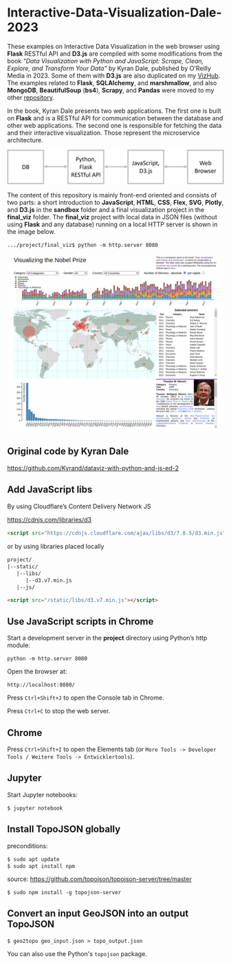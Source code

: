 # Interactive-Data-Visualization-Dale-2023

These examples on Interactive Data Visualization in the web browser using **Flask** RESTful API and **D3.js** are compiled with some modifications from the book *"Data Visualization with Python and JavaScript: Scrape, Clean, Explore, and Transform Your Data"* by Kyran Dale, published by O'Reilly Media in 2023. Some of them with **D3.js** are also duplicated on my [VizHub](https://vizhub.com/ax-va). The examples related to **Flask**, **SQLAlchemy**, and **marshmallow**, and also **MongoDB**, **BeautifulSoup** (**bs4**), **Scrapy**, and **Pandas** were moved to my other [repository](https://github.com/ax-va/Python-Example-Collection).

In the book, Kyran Dale presents two web applications. The first one is built on **Flask** and is a RESTful API for communication between the database and other web applications. The second one is responsible for fetching the data and their interactive visualization. Those represent the microservice architecture.

<p align="center">
  <img src="https://github.com/ax-va/Interactive-Data-Visualization-Dale-2023/blob/main/dataviz-toolchain.png" width="700" />
</p>

The content of this repository is mainly front-end oriented and consists of two parts: a short introduction to **JavaScript**, **HTML**, **CSS**, **Flex**, **SVG**, **Plotly**, and **D3.js** in the **sandbox** folder and a final visualization project in the **final_viz** folder.
The **final_viz** project with local data in JSON files (without using **Flask** and any database) running on a local HTTP server is shown in the image below.

```unix
.../project/final_viz$ python -m http.server 8080
```

<p align="center">
  <img src="https://github.com/ax-va/Interactive-Data-Visualization-Dale-2023/blob/main/final_viz.png" width="900" />
</p>

## Original code by Kyran Dale
https://github.com/Kyrand/dataviz-with-python-and-js-ed-2

## Add JavaScript libs
By using Cloudflare’s Content Delivery Network JS

https://cdnjs.com/libraries/d3

```html
<script src="https://cdnjs.cloudflare.com/ajax/libs/d3/7.8.5/d3.min.js" charset="utf-8"></script>
```
or by using libraries placed locally
```
project/
|--static/
   |--libs/
      |--d3.v7.min.js
   |--js/
```
```html
<script src="/static/libs/d3.v7.min.js"></script>
```

## Use JavaScript scripts in Chrome
Start a development server in the **project** directory using Python’s http module:
```unix
python -m http.server 8080
```
Open the browser at:
```
http://localhost:8080/
```
Press `Ctrl+Shift+J` to open the Console tab in Chrome.

Press `Ctrl+C` to stop the web server.

## Chrome
Press `Ctrl+Shift+I` to open the Elements tab (or `More Tools -> Developer Tools / Weitere Tools -> Entwicklertools`).

## Jupyter
Start Jupyter notebooks:
```unix
$ jupyter notebook
```

## Install TopoJSON globally

preconditions:
```unix
$ sudo apt update
$ sudo apt install npm
```

source: https://github.com/topojson/topojson-server/tree/master
```unix
$ sudo npm install -g topojson-server
```

## Convert an input GeoJSON into an output TopoJSON
```unix
$ geo2topo geo_input.json > topo_output.json
```
You can also use the Python's `topojson` package.